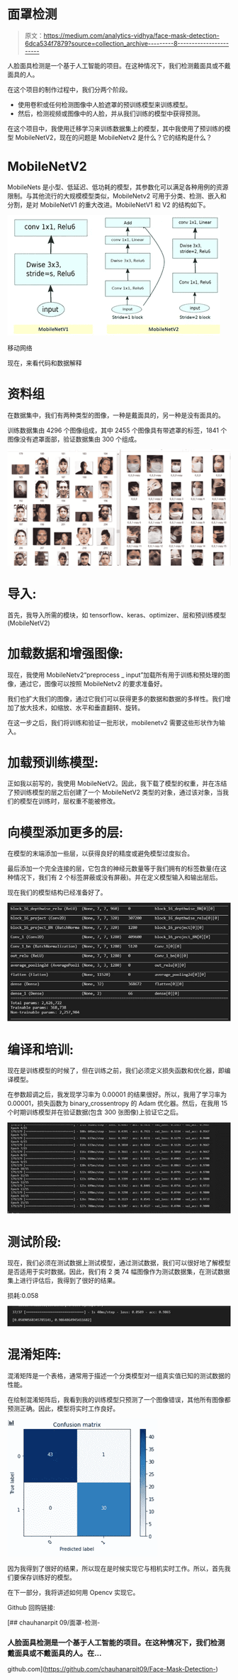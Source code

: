# 面罩检测

> 原文：<https://medium.com/analytics-vidhya/face-mask-detection-6dca534f7879?source=collection_archive---------8----------------------->

人脸面具检测是一个基于人工智能的项目。在这种情况下，我们检测戴面具或不戴面具的人。

在这个项目的制作过程中，我们分两个阶段。

*   使用卷积或任何检测图像中人脸遮罩的预训练模型来训练模型。
*   然后，检测视频或图像中的人脸，并从我们训练的模型中获得预测。

在这个项目中，我使用迁移学习来训练数据集上的模型，其中我使用了预训练的模型 MobileNetV2，现在的问题是 MobileNetv2 是什么？它的结构是什么？

# MobileNetV2

MobileNets 是小型、低延迟、低功耗的模型，其参数化可以满足各种用例的资源限制。与其他流行的大规模模型类似，MobileNetv2 可用于分类、检测、嵌入和分割，是对 MobileNetV1 的重大改进。MobileNetV1 和 V2 的结构如下。

![](img/b9fc18e547144e39dcb9f3f25eac345c.png)

移动网络

现在，来看代码和数据解释

# 资料组

在数据集中，我们有两种类型的图像，一种是戴面具的，另一种是没有面具的。

训练数据集由 4296 个图像组成，其中 2455 个图像具有带遮罩的标签，1841 个图像没有遮罩面部，验证数据集由 300 个组成。

![](img/5a3c718e54fac81a90ef13ad35e919bf.png)

# 导入:

首先，我导入所需的模块，如 tensorflow、keras、optimizer、层和预训练模型(MobileNetV2)

# 加载数据和增强图像:

现在，我使用 MobileNetv2“preprocess _ input”加载所有用于训练和预处理的图像，通过它，图像可以按照 MobileNetv2 的要求准备好。

我们也扩大我们的图像，通过它我们可以获得更多的数据和数据的多样性。我们增加了放大技术，如缩放、水平和垂直翻转、旋转。

在这一步之后，我们将训练和验证一批形状，mobilenetv2 需要这些形状作为输入。

# 加载预训练模型:

正如我以前写的，我使用 MobileNetV2。因此，我下载了模型的权重，并在冻结了预训练模型的层之后创建了一个 MobileNetV2 类型的对象，通过该对象，当我们的模型在训练时，层权重不能被修改。

# 向模型添加更多的层:

在模型的末端添加一些层，以获得良好的精度或避免模型过度拟合。

最后添加一个完全连接的层，它包含的神经元数量等于我们拥有的标签数量(在这种情况下，我们有 2 个标签屏蔽或没有屏蔽)。并在定义模型输入和输出层后。

现在我们的模型结构已经准备好了。

![](img/2d34e3ed1843435b4d9f75e34d77847f.png)

# 编译和培训:

现在是训练模型的时候了，但在训练之前，我们必须定义损失函数和优化器，即编译模型。

在参数超调之后，我发现学习率为 0.00001 的结果很好。所以，我用了学习率为 0.00001，损失函数为 binary_crossentropy 的 Adam 优化器。然后，在我用 15 个时期训练模型并在验证数据(包含 300 张图像)上验证它之后。

![](img/314b497cde6b4dde52cdf021624620a7.png)

# 测试阶段:

现在，我们必须在测试数据上测试模型，通过测试数据，我们可以很好地了解模型是否适用于实时数据。因此，我们有 2 类 74 幅图像作为测试数据集，在测试数据集上进行评估后，我得到了很好的结果。

损耗:0.058

![](img/58ee3ce9d8bd46dca96440b238d40cf4.png)

# 混淆矩阵:

混淆矩阵是一个表格，通常用于描述一个分类模型对一组真实值已知的测试数据的性能。

在绘制混淆矩阵后，我看到我的训练模型只预测了一个图像错误，其他所有图像都预测正确。因此，模型将实时工作良好。

![](img/cc5466a4607e8e920b6651a22f4aa8f7.png)

因为我得到了很好的结果，所以现在是时候实现它与相机实时工作。所以，首先我们要保存训练好的模型。

在下一部分，我将讲述如何用 Opencv 实现它。

Github 回购链接:

[](https://github.com/chauhanarpit09/Face-Mask-Detection-) [## chauhanarpit 09/面罩-检测-

### 人脸面具检测是一个基于人工智能的项目。在这种情况下，我们检测戴面具或不戴面具的人。在…

github.com](https://github.com/chauhanarpit09/Face-Mask-Detection-)